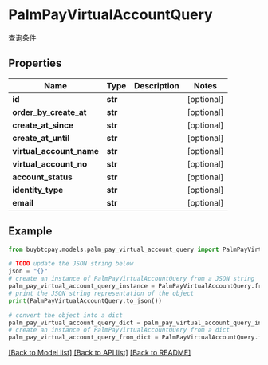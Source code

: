 # PalmPayVirtualAccountQuery

查询条件

## Properties

Name | Type | Description | Notes
------------ | ------------- | ------------- | -------------
**id** | **str** |  | [optional] 
**order_by_create_at** | **str** |  | [optional] 
**create_at_since** | **str** |  | [optional] 
**create_at_until** | **str** |  | [optional] 
**virtual_account_name** | **str** |  | [optional] 
**virtual_account_no** | **str** |  | [optional] 
**account_status** | **str** |  | [optional] 
**identity_type** | **str** |  | [optional] 
**email** | **str** |  | [optional] 

## Example

```python
from buybtcpay.models.palm_pay_virtual_account_query import PalmPayVirtualAccountQuery

# TODO update the JSON string below
json = "{}"
# create an instance of PalmPayVirtualAccountQuery from a JSON string
palm_pay_virtual_account_query_instance = PalmPayVirtualAccountQuery.from_json(json)
# print the JSON string representation of the object
print(PalmPayVirtualAccountQuery.to_json())

# convert the object into a dict
palm_pay_virtual_account_query_dict = palm_pay_virtual_account_query_instance.to_dict()
# create an instance of PalmPayVirtualAccountQuery from a dict
palm_pay_virtual_account_query_from_dict = PalmPayVirtualAccountQuery.from_dict(palm_pay_virtual_account_query_dict)
```
[[Back to Model list]](../README.md#documentation-for-models) [[Back to API list]](../README.md#documentation-for-api-endpoints) [[Back to README]](../README.md)



